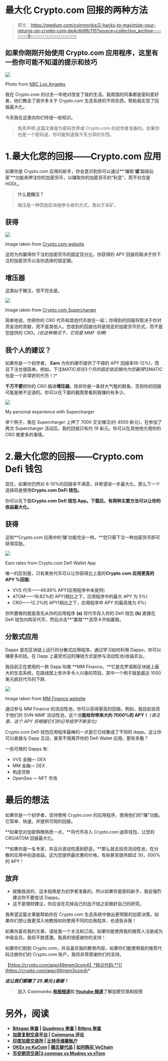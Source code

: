 # 最大化 Crypto.com 回报的两种方法

> 原文：<https://medium.com/coinmonks/2-hacks-to-maximize-your-returns-on-crypto-com-de4c6d9fc115?source=collection_archive---------9----------------------->

## 如果你刚刚开始使用 Crypto.com 应用程序，这里有一些你可能不知道的提示和技巧

![](img/43059df07b80d9e25202b31708d57ade.png)

Photo from [NBC Los Angeles](https://www.nbclosangeles.com/on-air/after-20-years-staples-center-will-be-renamed-crypto-com-arena/2761367/)

我在 Crypto.com 的过去一年绝对改变了我的生活。我周围的同事都是密码爱好者，他们教会了我许多关于 Crypto.com 生态系统的不同东西，帮助我实现了回报最大化。

今天我在这里向你们传授一些知识。

> 免责声明:这篇文章是为密码世界或 Crypto.com 的初学者准备的。如果你也是一个密码迷，你可能知道我今天分享的东西。

# 1.最大化您的回报——Crypto.com 应用

如果你是 Crypto.com 应用的新手，你会意识到你可以通过**‘赚取’**或**‘超级玩家’**功能来押注你的加密货币，以赚取你的加密货币的“利息”，而不仅仅是 HODL。

> **什么是赌注？**
> 
> 赌注是一种奖励区块链参与者的方式，类似于采矿。

## 获得

![](img/3250a4f27a0559302d767441243f5b55.png)

Image taken from [Crypto.com website](https://crypto.com/sg/earn)

这将为你赢得你下注的加密货币的固定百分比，你获得的 APY 回报将取决于你下注的加密货币以及你选择的锁定期。

## 增压器

这类似于赌注，但不完全是。

![](img/0d66bfb6a9e8293518815ccc452d6663.png)

Image taken from [Crypto.com Supercharger](https://crypto.com/exchange/supercharger)

简单地说，你把你的 CRO 代币和其他代币放在一起；你得到的回报将取决于你对资金池的贡献，而不是其他人。您收到的回报也将是规定的加密货币形式，而不是您提供的 CRO。*(在这种情况下，它将是 MMF 令牌)*

## 我个人的建议？

如果你是一个初学者， **Earn** 为你的硬币提供了不错的 APY 回报率(6-12%)，而且下注也很简单。例如，下注$MATIC 将在 3 个月的固定锁定期内为您赢得 12%的回报 *($MATIC 也是一个非常好的代币！)*

**千万不要**把你的 CRO 插进**增压器**。除非你是一条财大气粗的鲸鱼，否则你的回报可能是微不足道的。你可以在下面的截图里看到我赚的有多少。

![](img/6295ca8098498b7deb9b4196db5df4ac.png)

My personal experience with Supercharger

举个例子，我在 Supercharger 上押了 7000 交叉赌注(约 4500 新元)，在参加了两次 Supercharger 活动后，我的回报只有约 19 新元。你可以在其他地方用你的 CRO 做更多的事情。

# 2.最大化您的回报——Crypto.com Defi 钱包

现在，如果你仍然对 6-10%的回报率不满意，并希望进一步最大化，那么下一个选择将是使用**Crypto.com DeFi 钱包。**

你可以先下载**Crypto.com Defi 钱包 App。下载后，有两种主要方法可以让你的收益最大化。**

## 获得

这和**Crypto.com 应用中的‘赚’功能完全一样。**您只需下注一种加密货币即可获得奖励。

![](img/08c3482da4c3b29e2845f3a8797ab9eb.png)

Earn rates from Crypto.com Defi Wallet App

唯一的区别是，只有某些代币可以让你获得比上面的**Crypto.com 应用更高的 APY %回报:**

*   VVS 代币——49.89% APY(应用程序中未提供)
*   ATOM——16.82%的 APY(相比之下，应用程序中的最大 APY 为 5%)
*   CRO——12.2%的 APY(相比之下，应用程序中 APY 的最高值为 6%)

你所要做的就是首先从你的应用程序 **(a)** 将代币存入你的 Defi 钱包 **(b)** 直接在 Defi 钱包内购买代币，然后点击**“赢取”**选项卡开始赢取。

## 分散式应用

Dapps 是在区块链上运行的分散式应用程序。通过学习如何利用 Dapps，你可以赚更多的钱。在 Dapp 上最受欢迎的赚钱方式是参与流动性池/收益农业。

我目前正在使用的一款 Dapp 叫做 **MM Finance。**它是克罗诺斯区块链上最大的生态系统，在路线图上有许多令人兴奋的项目。其中一个例子就是最近 1000 美元疯狂代币的下跌.

![](img/ed41ea09943183479a138f04b3ee1999.png)

Image taken from [MM Finance website](https://mm.finance/)

通过参与 MM Finance 的流动性池，你可以获得更高的回报。例如，我目前投资于他们的 SVN-MMF 流动性池，这个池**能给你带来大约 7000%的 APY！** *(请注意，这个 APY 将根据它们的记号组学不断变化)*

Crypto.com Defi 钱包应用程序最棒的一点是它已经集成了不同的 dapp。这让你可以直接与 Dapp 互动，甚至不用离开你的 Defi Wallet 应用。那有多酷？

一些可用的 Dapps 有:

*   VVS 金融— DEX
*   MM 金融— DEX
*   构造贷款
*   OpenSea — NFT 市场

# 最后的想法

如果你是一个初学者，坚持使用 Crypto.com 的应用程序，使用他们的“赚”功能。它简单、快速，并提供可观的回报。

**如果您对加密稍微熟悉一点，**将代币存入 Crypto.com·迪菲钱包，让您的 CRO/ATOM 回报最大化。

**如果你是一名专家，并且对波动性感到舒适，**那么就去投资流动性池，在分散的应用中创造收益。这为您提供最优惠的价格，有些甚至提供超过 30，000%的 APY！

## 放弃

*   就像我说的，这本指南是为初学者准备的。所以如果你是密码新手，我会强烈建议你不要尝试 Dapps。
*   这不是理财建议，你应该在花掉自己的血汗钱之前做好自己的研究。

我希望这篇文章能帮助你在 Crypto.com 生态系统中做出更明智的加密决策。如果你们想让我更深入地教授如何使用不同的应用程序，也请告诉我！

如果你喜欢我的文章，请给我一个关注和订阅。如果你能使用我的推荐人注册成为中级会员，我将不胜感激。我真的很感谢你的支持！

如果你们刚到 Crypto.com，并且喜欢我的教育内容，如果你们能使用我的推荐代码注册你们的 Crypto.com 账户，我将非常感谢你们的支持。

【https://crypto.com/app/49mgm3cxm4】*转诊代码:**[](https://crypto.com/app/49mgm3cxm4)*

***这让我们都赚了 25 美元:)谢谢！***

> **加入 Coinmonks [电报频道](https://t.me/coincodecap)和 [Youtube 频道](https://www.youtube.com/c/coinmonks/videos)了解加密交易和投资**

# **另外，阅读**

*   **[Bitsgap 审查](/coinmonks/bitsgap-review-a-crypto-trading-bot-that-makes-easy-money-a5d88a336df2) | [Quadency 审查](/coinmonks/quadency-review-a-crypto-trading-automation-platform-3068eaa374e1) | [Bitbns 审查](/coinmonks/bitbns-review-38256a07e161)**
*   **[加密复制交易平台](/coinmonks/top-10-crypto-copy-trading-platforms-for-beginners-d0c37c7d698c) | [Coinmama 评论](/coinmonks/coinmama-review-ace5641bde6e)**
*   **[印度加密交易所](/coinmonks/bitcoin-exchange-in-india-7f1fe79715c9) | [比特币储蓄账户](/coinmonks/bitcoin-savings-account-e65b13f92451)**
*   **[OKEx vs KuCoin](https://coincodecap.com/okex-kucoin) | [摄氏替代品](https://coincodecap.com/celsius-alternatives) | [如何购买 VeChain](https://coincodecap.com/buy-vechain)**
*   **[币安期货交易](https://coincodecap.com/binance-futures-trading)|[3 commas vs Mudrex vs eToro](https://coincodecap.com/mudrex-3commas-etoro)**